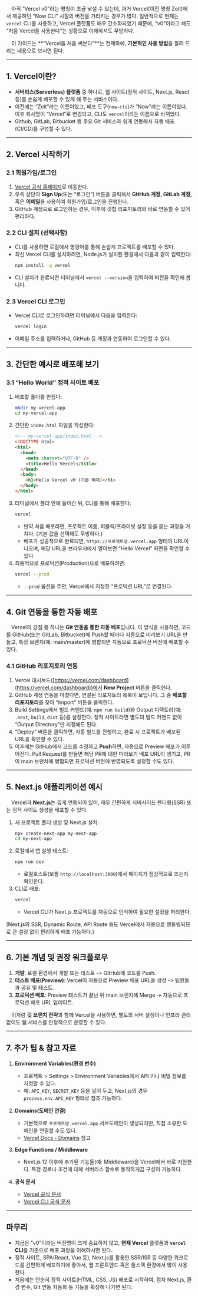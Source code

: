 &emsp;아직 “Vercel v0”라는 명칭이 조금 낯설 수 있는데, 과거 Vercel(이전 명칭 Zeit)에서 제공하던 “Now CLI” 시절의 버전을 가리키는 경우가 많다. 일반적으로 현재는 `vercel` CLI를 사용하고, Vercel 플랫폼도 매우 간소화되었기 때문에, “v0”이라고 해도 “처음 Vercel을 사용한다”는 상황으로 이해하셔도 무방하다.

&emsp;이 가이드는 **“Vercel을 처음 써본다”**는 전제하에, **기본적인 사용 방법**을 알려 드리는 내용으로 보시면 된다.

---

## 1. Vercel이란?

- **서버리스(Serverless) 플랫폼** 중 하나로, 웹 사이트(정적 사이트, Next.js, React 등)를 손쉽게 배포할 수 있게 해 주는 서비스이다.
- 이전에는 “Zeit”라는 이름이었고, 배포 도구(`now-cli`)가 “Now”라는 이름이었다. 이후 회사명이 “Vercel”로 변경되고, CLI도 `vercel`이라는 이름으로 바뀌었다.
- Github, GitLab, Bitbucket 등 주요 Git 서비스와 쉽게 연동해서 자동 배포(CI/CD)를 구성할 수 있다.

---

## 2. Vercel 시작하기

### 2.1 회원가입/로그인
1. [Vercel 공식 홈페이지](https://vercel.com/)로 이동한다.
2. 우측 상단의 **Sign Up**(또는 “로그인”) 버튼을 클릭해서 **GitHub 계정**, **GitLab 계정**, 혹은 **이메일**을 사용하여 회원가입/로그인을 진행한다.  
3. GitHub 계정으로 로그인하는 경우, 이후에 깃헙 리포지토리와 바로 연동할 수 있어 편리하다.

### 2.2 CLI 설치 (선택사항)
- CLI를 사용하면 로컬에서 명령어를 통해 손쉽게 프로젝트를 배포할 수 있다.
- 최신 Vercel CLI를 설치하려면, Node.js가 설치된 환경에서 다음과 같이 입력한다:
  ```bash
  npm install -g vercel
  ```
- CLI 설치가 완료되면 터미널에서 `vercel --version`을 입력하여 버전을 확인해 봅니다.

### 2.3 Vercel CLI 로그인
- Vercel CLI로 로그인하려면 터미널에서 다음을 입력한다:
  ```bash
  vercel login
  ```
- 이메일 주소를 입력하거나, GitHub 등 계정과 연동하여 로그인할 수 있다.

---

## 3. 간단한 예시로 배포해 보기

### 3.1 “Hello World” 정적 사이트 배포

1. 배포할 폴더를 만듭다:
   ```bash
   mkdir my-vercel-app
   cd my-vercel-app
   ```
2. 간단한 `index.html` 파일을 작성한다:
   ```html
   <!-- my-vercel-app/index.html -->
   <!DOCTYPE html>
   <html>
     <head>
       <meta charset="UTF-8" />
       <title>Hello Vercel</title>
     </head>
     <body>
       <h1>Hello Vercel v0 (기본 예제)</h1>
     </body>
   </html>
   ```
3. 터미널에서 폴더 안에 들어간 뒤, CLI를 통해 배포한다:
   ```bash
   vercel
   ```
   - 만약 처음 배포라면, 프로젝트 이름, 퍼블릭/프라이빗 설정 등을 묻는 과정을 거치다. (기본 값을 선택해도 무방하다.)
   - 배포가 성공적으로 완료되면, `https://프로젝트명.vercel.app` 형태의 URL이 나오며, 해당 URL을 브라우저에서 열어보면 “Hello Vercel” 화면을 확인할 수 있다.
4. 최종적으로 프로덕션(Production)으로 배포하려면:
   ```bash
   vercel --prod
   ```
   - `--prod` 옵션을 주면, Vercel에서 지정한 “프로덕션 URL”로 연결된다.

---

## 4. Git 연동을 통한 자동 배포

&emsp;Vercel의 강점 중 하나는 **Git 연동을 통한 자동 배포**입니다. 이 방식을 사용하면, 코드를 GitHub(또는 GitLab, Bitbucket)에 Push할 때마다 자동으로 미리보기 URL을 만들고, 특정 브랜치(예: main/master)에 병합되면 자동으로 프로덕션 버전에 배포할 수 있다.

### 4.1 GitHub 리포지토리 연동

1. Vercel 대시보드([https://vercel.com/dashboard](https://vercel.com/dashboard))에서 **New Project** 버튼을 클릭한다.
2. GitHub 계정 연동을 마쳤다면, 연결된 리포지토리 목록이 보입니다. 그 중 **배포할 리포지토리**를 찾아 “Import” 버튼을 클릭한다.
3. Build Settings에서 빌드 커맨드(예: `npm run build`)와 Output 디렉토리(예: `.next`, `build`, `dist` 등)를 설정한다. 정적 사이트라면 별도의 빌드 커맨드 없이 “Output Directory”만 지정해도 된다.
4. “Deploy” 버튼을 클릭하면, 자동 빌드를 진행하고, 완료 시 프로젝트가 배포된 URL을 확인할 수 있다.
5. 이후에는 GitHub에서 코드를 수정하고 **Push**하면, 자동으로 Preview 배포가 이루어진다. Pull Request를 만들면 해당 PR에 대한 미리보기 배포 URL이 생기고, PR이 main 브랜치에 병합되면 프로덕션 버전에 반영되도록 설정할 수도 있다.

---

## 5. Next.js 애플리케이션 예시

&emsp;Vercel과 **Next.js**는 깊게 연동되어 있어, 매우 간편하게 서버사이드 렌더링(SSR) 또는 정적 사이트 생성을 배포할 수 있다.

1. 새 프로젝트 폴더 생성 및 Next.js 설치:
   ```bash
   npx create-next-app my-next-app
   cd my-next-app
   ```
2. 로컬에서 앱 실행 테스트:
   ```bash
   npm run dev
   ```
   - 로컬호스트(보통 `http://localhost:3000`)에서 페이지가 정상적으로 뜨는지 확인한다.
3. CLI로 배포:
   ```bash
   vercel
   ```
   - Vercel CLI가 Next.js 프로젝트를 자동으로 인식하여 필요한 설정을 처리한다.

(Next.js의 SSR, Dynamic Route, API Route 등도 Vercel에서 자동으로 핸들링되므로 큰 설정 없이 편리하게 배포 가능하다.)

---

## 6. 기본 개념 및 권장 워크플로우

1. **개발**: 로컬 환경에서 개발 또는 테스트 -> GitHub에 코드를 Push.
2. **테스트 배포(Preview)**: Vercel이 자동으로 Preview 배포 URL을 생성 -> 팀원들과 공유 및 테스트.
3. **프로덕션 배포**: Preview 테스트가 끝난 뒤 main 브랜치에 Merge -> 자동으로 프로덕션 배포 URL 업데이트.

&emsp;이처럼 **깃 브랜치 전략**과 함께 Vercel을 사용하면, 별도의 서버 설정이나 인프라 관리 없이도 웹 서비스를 안정적으로 운영할 수 있다.

---

## 7. 추가 팁 & 참고 자료

1. **Environment Variables(환경 변수)**  
   - 프로젝트 > Settings > Environment Variables에서 API 키나 비밀 정보를 지정할 수 있다.  
   - 예: `API_KEY`, `SECRET_KEY` 등을 넣어 두고, Next.js의 경우 `process.env.API_KEY` 형태로 참조 가능하다.

2. **Domains(도메인 연결)**  
   - 기본적으로 `프로젝트명.vercel.app` 서브도메인이 생성되지만, 직접 소유한 도메인을 연결할 수도 있다.  
   - [Vercel Docs - Domains](https://vercel.com/docs/concepts/projects/domains) 참고

3. **Edge Functions / Middleware**  
   - Next.js 12 이후에 추가된 기능들(예: Middleware)을 Vercel에서 바로 지원한다. 특정 경로나 조건에 대해 서버리스 함수로 동작하게끔 구성이 가능하다.

4. **공식 문서**  
   - [Vercel 공식 문서](https://vercel.com/docs)  
   - [Vercel CLI 공식 문서](https://vercel.com/docs/cli)

---

## 마무리

- 지금은 “v0”이라는 버전명이 크게 중요하지 않고, **현재 Vercel** 플랫폼과 **`vercel` CLI**를 기준으로 배포 과정을 이해하시면 된다.
- 정적 사이트, SPA(React, Vue 등), Next.js를 활용한 SSR/ISR 등 다양한 워크로드를 간편하게 배포하기에 좋아서, 웹 프론트엔드 혹은 풀스택 환경에서 많이 사용한다.
- 처음에는 단순히 정적 사이트(HTML, CSS, JS) 배포로 시작하여, 점차 Next.js, 환경 변수, Git 연동 자동화 등 기능을 확장해 나가면 된다.